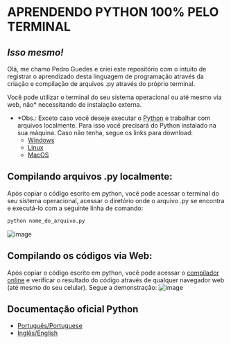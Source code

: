 # APRENDENDO PYTHON 100% PELO TERMINAL
## _Isso mesmo!_

Olá, me chamo Pedro Guedes e criei este repositório com o intuito de registrar o aprendizado desta linguagem de programação através da criação e compilação de arquivos .py através do próprio terminal. 

Você pode utilizar o terminal do seu sistema operacional ou até mesmo via web, não* necessitando de instalação externa.
- *Obs.: Exceto caso você deseje executar o [Python] e trabalhar com arquivos localmente. Para isso você precisará do Python instalado na sua máquina. Caso não tenha, segue os links para download:
  - [Windows][PyWindows]
  - [Linux][PyLinux]
  - [MacOS][PyMacOS]

## Compilando arquivos .py localmente:
Após copiar o código escrito em python, você pode acessar o terminal do seu sistema operacional, acessar o diretório onde o arquivo .py se encontra e executá-lo com a seguinte linha de comando:
```sh
python nome_do_arquivo.py
```
![image](https://github.com/pedroaugustorgg/estudopython/assets/80770771/7af857c0-5d24-4857-ade7-69ceca7d7eff)
 
## Compilando os códigos via Web:
Após copiar o código escrito em python, você pode acessar o [compilador online][WebPythonCompiler] e verificar o resultado do código através de qualquer navegador web (até mesmo do seu celular). Segue a demonstração:
![image](https://github.com/pedroaugustorgg/estudopython/assets/80770771/c8512a07-3075-4c81-9cc9-1cab51a0d3ff)

## Documentação oficial Python
- [Português/Portuguese][docpt]
- [Inglês/English][doceng]

[Python]: <https://www.python.org/downloads/>
[PyWindows]: <https://www.python.org/downloads/windows/>
[PyLinux]: <https://www.python.org/downloads/source/>
[PyMacOS]: <https://www.python.org/downloads/macos/>
[WebPythonCompiler]: <https://www.onlinegdb.com/online_python_compiler>
[docpt]: <https://docs.python.org/pt-br/3/>
[doceng]: <https://docs.python.org/3/>
